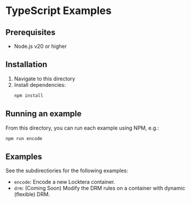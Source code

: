 # TypeScript Examples

## Prerequisites

- Node.js v20 or higher

## Installation

1. Navigate to this directory
2. Install dependencies:
	```sh
	npm install
	```

## Running an example

From this directory, you can run each example using NPM, e.g.:

```sh
npm run encode
```

## Examples

See the subdirectiories for the following examples:

- `encode`: Encode a new Locktera container.
- `drm`: (Coming Soon) Modify the DRM rules on a container with dynamic (flexible) DRM.
